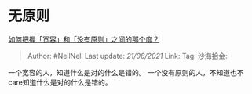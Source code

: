 # 无原则

[如何把握「宽容」和「没有原则」之间的那个度？](https://www.zhihu.com/question/19666646/answer/12792783)

> Author: #NellNell
> Last update: *21/08/2021*
> Link:
> Tag:
> 沙海拾金:

一个宽容的人，知道什么是对的什么是错的。
一个没有原则的人，不知道也不care知道什么是对的什么是错的。
